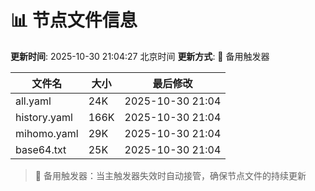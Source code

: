 # 📊 节点文件信息

**更新时间**: 2025-10-30 21:04:27 北京时间
**更新方式**: 🔄 备用触发器

| 文件名 | 大小 | 最后修改 |
|--------|------|----------|
| all.yaml | 24K | 2025-10-30 21:04 |
| history.yaml | 166K | 2025-10-30 21:04 |
| mihomo.yaml | 29K | 2025-10-30 21:04 |
| base64.txt | 25K | 2025-10-30 21:04 |

> 🔄 备用触发器：当主触发器失效时自动接管，确保节点文件的持续更新
